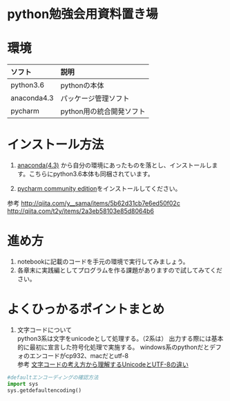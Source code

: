 # python勉強会用資料置き場

# 環境

|ソフト|説明|
|:-------------|:---------|
|python3.6|pythonの本体|
|anaconda4.3|パッケージ管理ソフト|
|pycharm|python用の統合開発ソフト|

# インストール方法

1. [anaconda(4.3)](https://www.continuum.io/downloads)  から自分の環境にあったものを落とし、インストールします。こちらにpython3.6本体も同梱されています。　　　　　　　　　　　　　　　　　　　

2. [pycharm community edition](https://www.jetbrains.com/pycharm/download/)をインストールしてください。

参考
http://qiita.com/y__sama/items/5b62d31cb7e6ed50f02c  
http://qiita.com/t2y/items/2a3eb58103e85d8064b6

# 進め方
1. notebookに記載のコードを手元の環境で実行してみましょう。
2. 各章末に実践編としてプログラムを作る課題がありますので試してみてください。

# よくひっかるポイントまとめ

1. 文字コードについて  
python3系は文字をunicodeとして処理する。（2系は）
出力する際には基本的に最初に宣言した符号化処理で実施する。
windows系のpythonだとデフォのエンコードがcp932、macだとutf-8  
参考
[文字コードの考え方から理解するUnicodeとUTF-8の違い](http://equj65.net/tech/charcode/)

```python
#defaultエンコーディングの確認方法
import sys
sys.getdefaultencoding()
```

